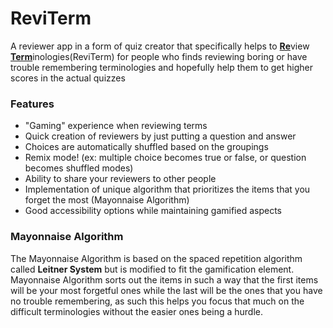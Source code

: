 <h1> ReviTerm </h1>
A reviewer app in a form of quiz creator that specifically helps to <b><u>Re</u></b>view <b><u>Term</u></b>inologies(ReviTerm) for people who finds reviewing boring or have trouble remembering terminologies and hopefully help them to get higher scores in the actual quizzes

<h3> Features </h3>
<ul>
  <li> "Gaming" experience when reviewing terms </li>
  <li> Quick creation of reviewers by just putting a question and answer </li>
  <li> Choices are automatically shuffled based on the groupings </li>
  <li> Remix mode! (ex: multiple choice becomes true or false, or question becomes shuffled modes)</li>
  <li> Ability to share your reviewers to other people </li>
  <li> Implementation of unique algorithm that prioritizes the items that you forget the most (Mayonnaise Algorithm) </li>
  <li> Good accessibility options while maintaining gamified aspects </li>
</ul>

<h3> Mayonnaise Algorithm </h3>
The Mayonnaise Algorithm is based on the spaced repetition algorithm called <b>Leitner System</b> but is modified to fit the gamification element. Mayonnaise Algorithm sorts out the items in such a way that the first items will be your most forgetful ones while the last will be the ones that you have no trouble remembering, as such this helps you focus that much on the difficult terminologies without the easier ones being a hurdle.
